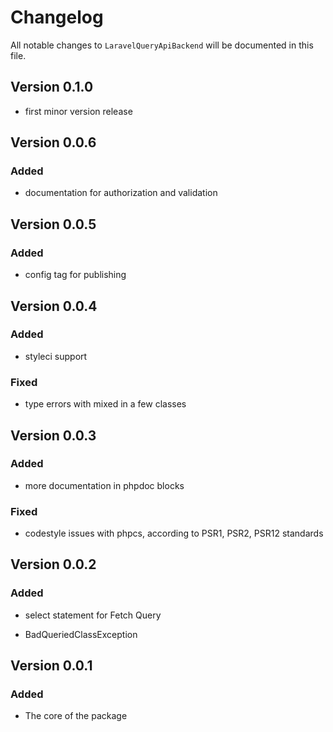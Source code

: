 # Changelog

All notable changes to `LaravelQueryApiBackend` will be documented in this file.

## Version 0.1.0

- first minor version release

## Version 0.0.6

### Added 
- documentation for authorization and validation

## Version 0.0.5

### Added
- config tag for publishing

## Version 0.0.4

### Added
- styleci support

### Fixed
- type errors with mixed in a few classes

## Version 0.0.3

### Added
- more documentation in phpdoc blocks

### Fixed
- codestyle issues with phpcs, according to PSR1, PSR2, PSR12 standards

## Version 0.0.2

### Added
- select statement for Fetch Query

- BadQueriedClassException

## Version 0.0.1

### Added
- The core of the package
